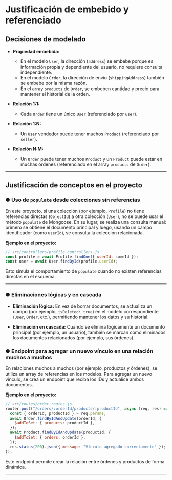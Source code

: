 # Justificación de embebido y referenciado

## Decisiones de modelado

- **Propiedad embebida:**

  - En el modelo `User`, la dirección (`address`) se embebe porque es información propia y dependiente del usuario, no requiere consulta independiente.
  - En el modelo `Order`, la dirección de envío (`shippingAddress`) también se embebe por la misma razón.
  - En el array `products` de `Order`, se embeben cantidad y precio para mantener el historial de la orden.

- **Relación 1:1:**

  - Cada `Order` tiene un único `User` (referenciado por `user`).

- **Relación 1:N:**

  - Un `User` vendedor puede tener muchos `Product` (referenciado por `seller`).

- **Relación N:M:**
  - Un `Order` puede tener muchos `Product` y un `Product` puede estar en muchas órdenes (referenciado en el array `products` de `Order`).

---

## Justificación de conceptos en el proyecto

### ● Uso de `populate` desde colecciones sin referencias

En este proyecto, si una colección (por ejemplo, `Profile`) no tiene referencias directas (`ObjectId`) a otra colección (`User`), no se puede usar el método `populate` de Mongoose. En su lugar, se realiza una consulta manual: primero se obtiene el documento principal y luego, usando un campo identificador (como `userId`), se consulta la colección relacionada.

**Ejemplo en el proyecto:**

```js
// src/controllers/profile.controllers.js
const profile = await Profile.findOne({ userId: someId });
const user = await User.findById(profile.userId);
```

Esto simula el comportamiento de `populate` cuando no existen referencias directas en el esquema.

---

### ● Eliminaciones lógicas y en cascada

- **Eliminación lógica:** En vez de borrar documentos, se actualiza un campo (por ejemplo, `isDeleted: true`) en el modelo correspondiente (`User`, `Order`, etc.), permitiendo mantener los datos y su historial.

- **Eliminación en cascada:** Cuando se elimina lógicamente un documento principal (por ejemplo, un usuario), también se marcan como eliminados los documentos relacionados (por ejemplo, sus órdenes).

### ● Endpoint para agregar un nuevo vínculo en una relación muchos a muchos

En relaciones muchos a muchos (por ejemplo, productos y órdenes), se utiliza un array de referencias en los modelos. Para agregar un nuevo vínculo, se crea un endpoint que reciba los IDs y actualice ambos documentos.

**Ejemplo en el proyecto:**

```js
// src/routes/order.routes.js
router.post("/orders/:orderId/products/:productId", async (req, res) => {
  const { orderId, productId } = req.params;
  await Order.findByIdAndUpdate(orderId, {
    $addToSet: { products: productId },
  });
  await Product.findByIdAndUpdate(productId, {
    $addToSet: { orders: orderId },
  });
  res.status(200).json({ message: "Vínculo agregado correctamente" });
});
```

Este endpoint permite crear la relación entre órdenes y productos de forma dinámica.

---
